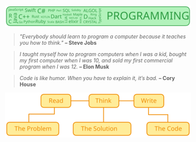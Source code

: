 ![Bannar](asset/PROGRAMMING.svg)

> _"Everybody should learn to program a computer because it teaches you how to think."_ **– Steve Jobs**

> _I taught myself how to program computers when I was a kid, bought my first computer when I was 10, and sold my first commercial program when I was 12._ **– Elon Musk**

> _Code is like humor. When you have to explain it, it’s bad._ **– Cory House** 

![Root](asset/technique.svg)
